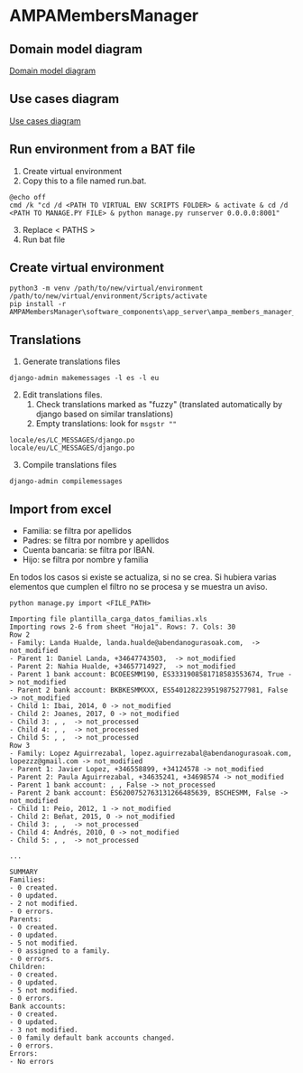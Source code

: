 # AMPAMembersManager

## Domain model diagram
[Domain model diagram](doc/DomainModelDiagram/DomainModelDiagram.md)

## Use cases diagram
[Use cases diagram](doc/Use%20cases%20diagram.md)

## Run environment from a BAT file
1. Create virtual environment
2. Copy this to a file named run.bat.
```
@echo off
cmd /k "cd /d <PATH TO VIRTUAL ENV SCRIPTS FOLDER> & activate & cd /d <PATH TO MANAGE.PY FILE> & python manage.py runserver 0.0.0.0:8001"
```
3. Replace < PATHS >
4. Run bat file

## Create virtual environment
```
python3 -m venv /path/to/new/virtual/environment
/path/to/new/virtual/environment/Scripts/activate
pip install -r AMPAMembersManager\software_components\app_server\ampa_members_manager_project\requirements.txt
```

## Translations
1. Generate translations files

```
django-admin makemessages -l es -l eu
```

2. Edit translations files. 
   1. Check translations marked as "fuzzy" (translated automatically by django based on similar translations)
   2. Empty translations: look for ``msgstr ""``

```
locale/es/LC_MESSAGES/django.po 
locale/eu/LC_MESSAGES/django.po
```

3. Compile translations files

```
django-admin compilemessages
```

## Import from excel

- Familia: se filtra por apellidos
- Padres: se filtra por nombre y apellidos
- Cuenta bancaria: se filtra por IBAN.
- Hijo: se filtra por nombre y familia

En todos los casos si existe se actualiza, si no se crea. Si hubiera varias elementos que cumplen el filtro no se procesa y se muestra un aviso.

```
python manage.py import <FILE_PATH>

Importing file plantilla_carga_datos_familias.xls
Importing rows 2-6 from sheet "Hoja1". Rows: 7. Cols: 30
Row 2
- Family: Landa Hualde, landa.hualde@abendanogurasoak.com,  -> not_modified 
- Parent 1: Daniel Landa, +34647743503,  -> not_modified 
- Parent 2: Nahia Hualde, +34657714927,  -> not_modified 
- Parent 1 bank account: BCOEESMM190, ES3331908581718583553674, True -> not_modified 
- Parent 2 bank account: BKBKESMMXXX, ES5401282239519875277981, False -> not_modified 
- Child 1: Ibai, 2014, 0 -> not_modified 
- Child 2: Joanes, 2017, 0 -> not_modified 
- Child 3: , ,  -> not_processed 
- Child 4: , ,  -> not_processed 
- Child 5: , ,  -> not_processed 
Row 3
- Family: Lopez Aguirrezabal, lopez.aguirrezabal@abendanogurasoak.com, lopezzz@gmail.com -> not_modified 
- Parent 1: Javier Lopez, +346558899, +34124578 -> not_modified 
- Parent 2: Paula Aguirrezabal, +34635241, +34698574 -> not_modified 
- Parent 1 bank account: , , False -> not_processed 
- Parent 2 bank account: ES6200752763131266485639, BSCHESMM, False -> not_modified 
- Child 1: Peio, 2012, 1 -> not_modified 
- Child 2: Beñat, 2015, 0 -> not_modified 
- Child 3: , ,  -> not_processed 
- Child 4: Andrés, 2010, 0 -> not_modified 
- Child 5: , ,  -> not_processed 

...

SUMMARY
Families:
- 0 created. 
- 0 updated. 
- 2 not modified. 
- 0 errors. 
Parents:
- 0 created. 
- 0 updated. 
- 5 not modified. 
- 0 assigned to a family. 
- 0 errors. 
Children:
- 0 created. 
- 0 updated. 
- 5 not modified. 
- 0 errors. 
Bank accounts:
- 0 created. 
- 0 updated. 
- 3 not modified. 
- 0 family default bank accounts changed. 
- 0 errors. 
Errors:
- No errors

```